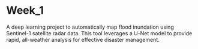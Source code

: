 # Week_1
A deep learning project to automatically map flood inundation using Sentinel-1 satellite radar data. This tool leverages a U-Net model to provide rapid, all-weather analysis for effective disaster management.
